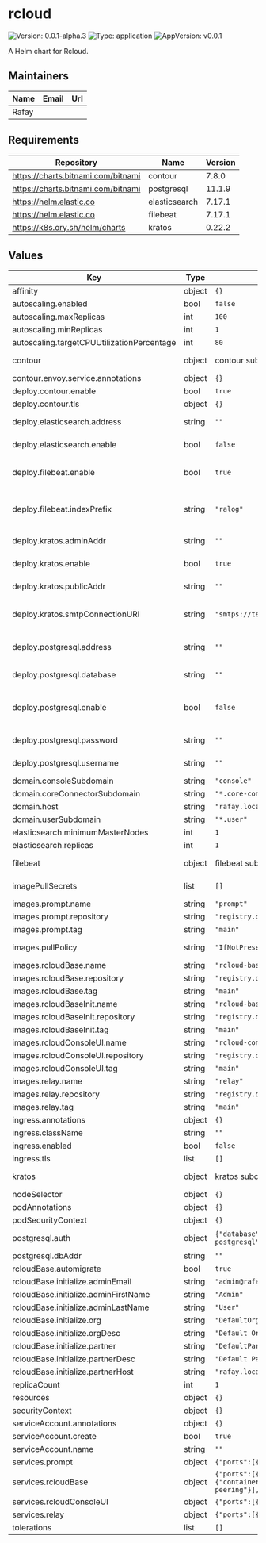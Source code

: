 # rcloud

![Version: 0.0.1-alpha.3](https://img.shields.io/badge/Version-0.0.1--alpha.3-informational?style=flat-square) ![Type: application](https://img.shields.io/badge/Type-application-informational?style=flat-square) ![AppVersion: v0.0.1](https://img.shields.io/badge/AppVersion-v0.0.1-informational?style=flat-square)

A Helm chart for Rcloud.

## Maintainers

| Name | Email | Url |
| ---- | ------ | --- |
| Rafay |  |  |

## Requirements

| Repository | Name | Version |
|------------|------|---------|
| https://charts.bitnami.com/bitnami | contour | 7.8.0 |
| https://charts.bitnami.com/bitnami | postgresql | 11.1.9 |
| https://helm.elastic.co | elasticsearch | 7.17.1 |
| https://helm.elastic.co | filebeat | 7.17.1 |
| https://k8s.ory.sh/helm/charts | kratos | 0.22.2 |

## Values

| Key | Type | Default | Description |
|-----|------|---------|-------------|
| affinity | object | `{}` |  |
| autoscaling.enabled | bool | `false` |  |
| autoscaling.maxReplicas | int | `100` |  |
| autoscaling.minReplicas | int | `1` |  |
| autoscaling.targetCPUUtilizationPercentage | int | `80` |  |
| contour | object | contour subchart overwrite | the chart will overwrite some values of contour subchart. |
| contour.envoy.service.annotations | object | `{}` | Annotations for Envoy service. |
| deploy.contour.enable | bool | `true` | auto install contour ingress controller |
| deploy.contour.tls | object | `{}` | TLS properties of the virtual host |
| deploy.elasticsearch.address | string | `""` | Elasticsearch address. Required when `deploy.elasticsearch.enable` is unset. |
| deploy.elasticsearch.enable | bool | `false` | Elasticsearch instance is auto deployed and managed by Helm release when true. |
| deploy.filebeat.enable | bool | `true` | Filebeat is used to collect audit logs into the system. You can disable this if you don't want audit logs. |
| deploy.filebeat.indexPrefix | string | `"ralog"` | You can use this to config the index prefixes for elasticsearch.  This has to match with your filebeat config in `filebeat.daemonset.filebeatConfig.filebeat.yml` |
| deploy.kratos.adminAddr | string | `""` | Kratos admin address. Required when `deploy.kratos.enable` is unset |
| deploy.kratos.enable | bool | `true` | Kratos instance is auto deployed and managed by Helm release when true. |
| deploy.kratos.publicAddr | string | `""` | Kratos public address. Required when `deploy.kratos.enable` is unset |
| deploy.kratos.smtpConnectionURI | string | `"smtps://test:test@mypost:1025/?skip_ssl_verify=true"` | SMTP connection URI that used by auto-deployed kratos for sending mails for example, account recovery etc. |
| deploy.postgresql.address | string | `""` | Postgresql address for example, "localhost:5432". Required when `deploy.postgresql.enable` is unset |
| deploy.postgresql.database | string | `""` | Postgresql database name. Required when `deploy.postgresql.enable` is unset. |
| deploy.postgresql.enable | bool | `false` | Postgresql db is auto deployed and managed by Helm release when true. (It is recommended to manage your own DB instance separately or use DB services like Amazon RDS in production) |
| deploy.postgresql.password | string | `""` | Postgresql password. Required when `deploy.postgresql.enable` is unset. |
| deploy.postgresql.username | string | `""` | Postgresql username. Required when `deploy.postgresql.enable` is unset. |
| domain.consoleSubdomain | string | `"console"` | subdomain used for the console UI |
| domain.coreConnectorSubdomain | string | `"*.core-connector"` | cluster communication |
| domain.host | string | `"rafay.local"` | Host |
| domain.userSubdomain | string | `"*.user"` | communication |
| elasticsearch.minimumMasterNodes | int | `1` |  |
| elasticsearch.replicas | int | `1` |  |
| filebeat | object | filebeat subchart overwrite | the chart will overwrite some values of filebear subchart. |
| imagePullSecrets | list | `[]` | If defined, uses a Secret to pull an image from a private Docker registry or repository |
| images.prompt.name | string | `"prompt"` |  |
| images.prompt.repository | string | `"registry.dev.rafay-edge.net/rafaylabs/prompt"` | prompt image |
| images.prompt.tag | string | `"main"` |  |
| images.pullPolicy | string | `"IfNotPresent"` | If defined, a imagePullPolicy applied to all deployments |
| images.rcloudBase.name | string | `"rcloud-base"` |  |
| images.rcloudBase.repository | string | `"registry.dev.rafay-edge.net/rafaylabs/rcloud-base"` | rcloud base image |
| images.rcloudBase.tag | string | `"main"` |  |
| images.rcloudBaseInit.name | string | `"rcloud-base-init"` |  |
| images.rcloudBaseInit.repository | string | `"registry.dev.rafay-edge.net/rafaylabs/rcloud-base-init"` | rcloud base initialize image |
| images.rcloudBaseInit.tag | string | `"main"` |  |
| images.rcloudConsoleUI.name | string | `"rcloud-console-ui"` |  |
| images.rcloudConsoleUI.repository | string | `"registry.dev.rafay-edge.net/rafaylabs/rcloud-console-ui"` | rcloud console ui image |
| images.rcloudConsoleUI.tag | string | `"main"` |  |
| images.relay.name | string | `"relay"` |  |
| images.relay.repository | string | `"registry.dev.rafay-edge.net/rafaylabs/relay"` | relay image |
| images.relay.tag | string | `"main"` |  |
| ingress.annotations | object | `{}` |  |
| ingress.className | string | `""` |  |
| ingress.enabled | bool | `false` |  |
| ingress.tls | list | `[]` | Ingress TLS for console |
| kratos | object | kratos subchart overwrite | the chart will overwrite some values of kratos subchart. |
| nodeSelector | object | `{}` |  |
| podAnnotations | object | `{}` | Annotations for the all deployed pods |
| podSecurityContext | object | `{}` |  |
| postgresql.auth | object | `{"database":"admindb","enablePostgresUser":false,"existingSecret":"rcloud-postgresql","password":"admindbpassword","username":"admindbuser"}` | When `deploy.postgresql.enable` is true postgres instance is created with this credentials. |
| postgresql.dbAddr | string | `""` |  |
| rcloudBase.automigrate | bool | `true` | Enable rcloud-base migrations |
| rcloudBase.initialize.adminEmail | string | `"admin@rafay.local"` | Admin email address |
| rcloudBase.initialize.adminFirstName | string | `"Admin"` | Admin first name |
| rcloudBase.initialize.adminLastName | string | `"User"` | Admin last name |
| rcloudBase.initialize.org | string | `"DefaultOrg"` | Organization name |
| rcloudBase.initialize.orgDesc | string | `"Default Organization"` | Organization description |
| rcloudBase.initialize.partner | string | `"DefaultPartner"` | Partner name |
| rcloudBase.initialize.partnerDesc | string | `"Default Partner"` | Partner description |
| rcloudBase.initialize.partnerHost | string | `"rafay.local"` | Partner host |
| replicaCount | int | `1` | Number of replicas in deployment |
| resources | object | `{}` |  |
| securityContext | object | `{}` |  |
| serviceAccount.annotations | object | `{}` |  |
| serviceAccount.create | bool | `true` |  |
| serviceAccount.name | string | `""` |  |
| services.prompt | object | `{"ports":[{"containerPort":7009,"name":"http"}],"type":"ClusterIP"}` | prompt service config |
| services.rcloudBase | object | `{"ports":[{"containerPort":11000,"name":"http"},{"containerPort":10000,"name":"rpc"},{"containerPort":10001,"name":"relay-peering"}],"type":"ClusterIP"}` | rcloud base service config |
| services.rcloudConsoleUI | object | `{"ports":[{"containerPort":80,"name":"nginx"}],"type":"ClusterIP"}` | rcloud console service config |
| services.relay | object | `{"ports":[{"containerPort":443,"name":"https"}],"type":"ClusterIP"}` | relay service config |
| tolerations | list | `[]` |  |

